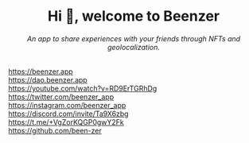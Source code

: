
<h1 align="center">Hi 👋, welcome to Beenzer</h1>
<h6 align="center">An app to share experiences with your friends through NFTs and geolocalization.</h6>

https://beenzer.app <br/>
https://dao.beenzer.app <br/>
https://youtube.com/watch?v=RD9ErTGRhDg <br/>
https://twitter.com/beenzer_app <br/>
https://instagram.com/beenzer_app <br/>
https://discord.com/invite/Ta9X6zbg <br/>
https://t.me/+VgZorKQGP0gwY2Fk <br/>
https://github.com/been-zer <br/>




